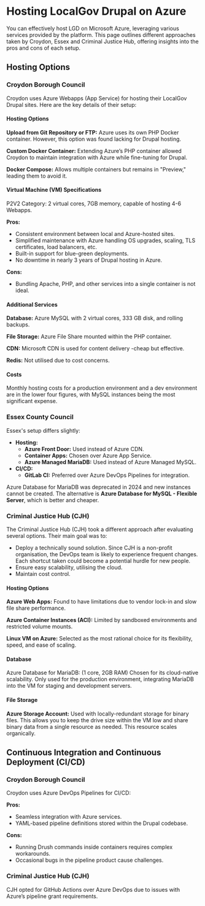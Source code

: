 # Hosting LocalGov Drupal on Azure

You can effectively host LGD  on Microsoft Azure, leveraging various services provided by the platform. This page outlines different approaches taken by Croydon, Essex and Criminal Justice Hub, offering insights into the pros and cons of each setup.

## Hosting Options

### Croydon Borough Council
Croydon uses Azure Webapps (App Service) for hosting their LocalGov Drupal sites. Here are the key details of their setup:

#### Hosting Options

**Upload from Git Repository or FTP:** Azure uses its own PHP Docker container. However, this option was found lacking for Drupal hosting.

**Custom Docker Container:** Extending Azure’s PHP container allowed Croydon to maintain integration with Azure while fine-tuning for Drupal.

**Docker Compose:** Allows multiple containers but remains in "Preview," leading them to avoid it.

#### Virtual Machine (VM) Specifications

P2V2 Category: 2 virtual cores, 7GB memory, capable of hosting 4-6 Webapps.

**Pros:**
- Consistent environment between local and Azure-hosted sites.
- Simplified maintenance with Azure handling OS upgrades, scaling, TLS certificates, load balancers, etc.
- Built-in support for blue-green deployments.
- No downtime in nearly 3 years of Drupal hosting in Azure.

**Cons:**
- Bundling Apache, PHP, and other services into a single container is not ideal.

#### Additional Services

**Database:** Azure MySQL with 2 virtual cores, 333 GB disk, and rolling backups.

**File Storage:** Azure File Share mounted within the PHP container.

**CDN:** Microsoft CDN is used for content delivery -cheap but effective.

**Redis:** Not utilised due to cost concerns.

#### Costs
Monthly hosting costs for a production environment and a dev environment are in the lower four figures, with MySQL instances being the most significant expense.

### Essex County Council

Essex's setup differs slightly:

- **Hosting:**
  - **Azure Front Door:** Used instead of Azure CDN.
  - **Container Apps:** Chosen over Azure App Service.
  - **Azure Managed MariaDB:** Used instead of Azure Managed MySQL.
- **CI/CD:**
    - **GitLab CI:** Preferred over Azure DevOps Pipelines for integration.

Azure Database for MariaDB was deprecated in 2024 and new instances cannot be created. The alternative is **Azure Database for MySQL - Flexible Server**, which is better and cheaper.

### Criminal Justice Hub (CJH)

The Criminal Justice Hub (CJH) took a different approach after evaluating several options. Their main goal was to:

- Deploy a technically sound solution. Since CJH is a non-profit organisation, the DevOps team is likely to experience frequent changes. Each shortcut taken could become a potential hurdle for new people.
- Ensure easy scalability, utilising the cloud.
- Maintain cost control.

#### Hosting Options

**Azure Web Apps:** Found to have limitations due to vendor lock-in and slow file share performance.

**Azure Container Instances (ACI):** Limited by sandboxed environments and restricted volume mounts.

**Linux VM on Azure:** Selected as the most rational choice for its flexibility, speed, and ease of scaling.

#### Database

Azure Database for MariaDB: (1 core, 2GB RAM) Chosen for its cloud-native scalability. Only used  for the production environment, integrating MariaDB into the VM for staging and development servers.

#### File Storage

**Azure Storage Account:** Used with locally-redundant storage for binary files. This allows you to keep the drive size within the VM low and share binary data from a single resource as needed. This resource scales organically.

## Continuous Integration and Continuous Deployment (CI/CD)

### Croydon Borough Council

Croydon uses Azure DevOps Pipelines for CI/CD:

**Pros:**
- Seamless integration with Azure services.
- YAML-based pipeline definitions stored within the Drupal codebase.

**Cons:**
- Running Drush commands inside containers requires complex workarounds.
- Occasional bugs in the pipeline product cause challenges.

### Criminal Justice Hub (CJH)

CJH opted for GitHub Actions over Azure DevOps due to issues with Azure’s pipeline grant requirements.

